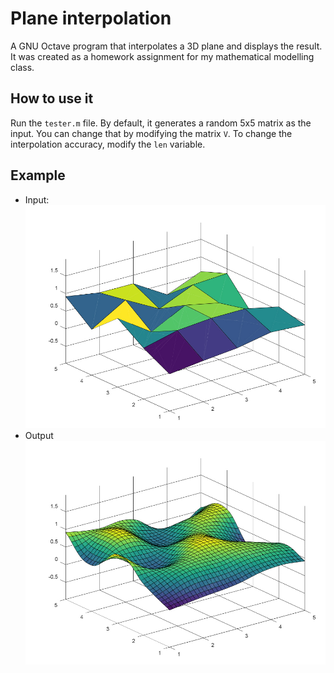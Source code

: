 # Plane interpolation
A GNU Octave program that interpolates a 3D plane and displays the result. It was created as a homework assignment for my mathematical modelling class.

## How to use it
Run the `tester.m` file. By default, it generates a random 5x5 matrix as the input. You can change that by modifying the matrix `V`. To change the interpolation accuracy, modify the `len` variable.

## Example
* Input:
![Raw input](img/raw.jpg "Raw input")
* Output
![Interpolated output](img/interpolated.jpg "Interpolated input")
